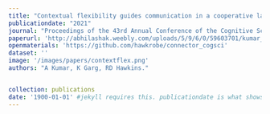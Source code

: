 ```yaml
---
title: "Contextual flexibility guides communication in a cooperative language game"
publicationdate: "2021"
journal: "Proceedings of the 43rd Annual Conference of the Cognitive Science Society."
paperurl: 'http://abhilashak.weebly.com/uploads/5/9/6/0/59603701/kumar_garg_hawkins_2021.pdf'
openmaterials: 'https://github.com/hawkrobe/connector_cogsci'
dataset: ''
image: '/images/papers/contextflex.png'
authors: "A Kumar, K Garg, RD Hawkins."


collection: publications
date: '1900-01-01' #jekyll requires this. publicationdate is what shows up
---
```

